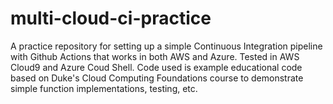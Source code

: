 # multi-cloud-ci-practice
A practice repository for setting up a simple Continuous Integration pipeline with Github Actions that works in both AWS and Azure. Tested in AWS Cloud9 and Azure Coud Shell. Code used is example educational code based on Duke's Cloud Computing Foundations course to demonstrate simple function implementations, testing, etc. 
